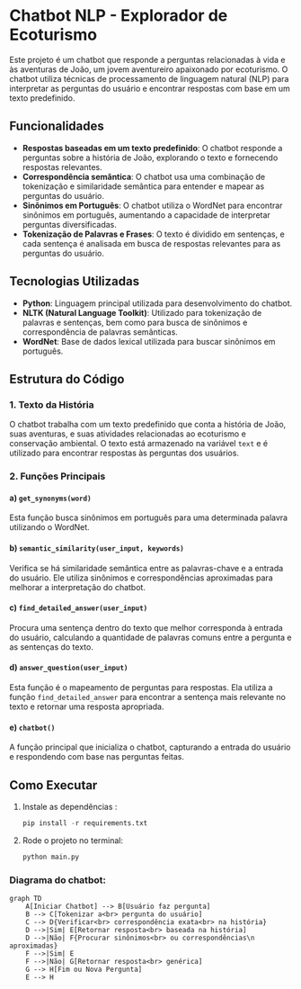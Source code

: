 # Chatbot NLP - Explorador de Ecoturismo

Este projeto é um chatbot que responde a perguntas relacionadas à vida e às aventuras de João, um jovem aventureiro apaixonado por ecoturismo. O chatbot utiliza técnicas de processamento de linguagem natural (NLP) para interpretar as perguntas do usuário e encontrar respostas com base em um texto predefinido.

## Funcionalidades

- **Respostas baseadas em um texto predefinido**: O chatbot responde a perguntas sobre a história de João, explorando o texto e fornecendo respostas relevantes.
- **Correspondência semântica**: O chatbot usa uma combinação de tokenização e similaridade semântica para entender e mapear as perguntas do usuário.
- **Sinônimos em Português**: O chatbot utiliza o WordNet para encontrar sinônimos em português, aumentando a capacidade de interpretar perguntas diversificadas.
- **Tokenização de Palavras e Frases**: O texto é dividido em sentenças, e cada sentença é analisada em busca de respostas relevantes para as perguntas do usuário.

## Tecnologias Utilizadas

- **Python**: Linguagem principal utilizada para desenvolvimento do chatbot.
- **NLTK (Natural Language Toolkit)**: Utilizado para tokenização de palavras e sentenças, bem como para busca de sinônimos e correspondência de palavras semânticas.
- **WordNet**: Base de dados lexical utilizada para buscar sinônimos em português.

## Estrutura do Código

### 1. Texto da História
O chatbot trabalha com um texto predefinido que conta a história de João, suas aventuras, e suas atividades relacionadas ao ecoturismo e conservação ambiental. O texto está armazenado na variável `text` e é utilizado para encontrar respostas às perguntas dos usuários.

### 2. Funções Principais

#### a) `get_synonyms(word)`
Esta função busca sinônimos em português para uma determinada palavra utilizando o WordNet.

#### b) `semantic_similarity(user_input, keywords)`
Verifica se há similaridade semântica entre as palavras-chave e a entrada do usuário. Ele utiliza sinônimos e correspondências aproximadas para melhorar a interpretação do chatbot.

#### c) `find_detailed_answer(user_input)`
Procura uma sentença dentro do texto que melhor corresponda à entrada do usuário, calculando a quantidade de palavras comuns entre a pergunta e as sentenças do texto.

#### d) `answer_question(user_input)`
Esta função é o mapeamento de perguntas para respostas. Ela utiliza a função `find_detailed_answer` para encontrar a sentença mais relevante no texto e retornar uma resposta apropriada.

#### e) `chatbot()`
A função principal que inicializa o chatbot, capturando a entrada do usuário e respondendo com base nas perguntas feitas.

## Como Executar

1. Instale as dependências :
   ```python
   pip install -r requirements.txt
   ```
2. Rode o projeto no terminal:
    ```python
    python main.py
    ```

### Diagrama do chatbot:
```mermaid
graph TD
    A[Iniciar Chatbot] --> B[Usuário faz pergunta]
    B --> C[Tokenizar a<br> pergunta do usuário]
    C --> D{Verificar<br> correspondência exata<br> na história}
    D -->|Sim| E[Retornar resposta<br> baseada na história]
    D -->|Não| F{Procurar sinônimos<br> ou correspondências\n aproximadas}
    F -->|Sim| E
    F -->|Não| G[Retornar resposta<br> genérica]
    G --> H[Fim ou Nova Pergunta]
    E --> H

```